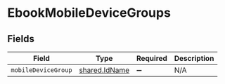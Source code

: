 # EbookMobileDeviceGroups


## Fields

| Field                                          | Type                                           | Required                                       | Description                                    |
| ---------------------------------------------- | ---------------------------------------------- | ---------------------------------------------- | ---------------------------------------------- |
| `mobileDeviceGroup`                            | [shared.IdName](../../models/shared/idname.md) | :heavy_minus_sign:                             | N/A                                            |